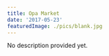 ```yaml
---
title: Opa Market
date: '2017-05-23'
featuredImage: ./pics/blank.jpg
---
```


No description provided yet.
